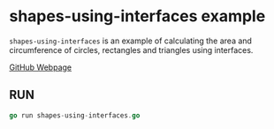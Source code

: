 # shapes-using-interfaces example

`shapes-using-interfaces` is an example of
calculating the area and circumference of
circles, rectangles and triangles using interfaces.

[GitHub Webpage](https://jeffdecola.github.io/my-go-examples/)

## RUN

```go
go run shapes-using-interfaces.go
```
